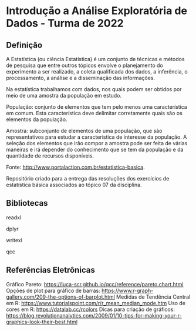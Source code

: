 # Introdução a Análise Exploratória de Dados - Turma de 2022
## Definição
A Estatística (ou ciência Estatística) é um conjunto de técnicas e métodos de pesquisa que entre outros tópicos envolve o planejamento do experimento a ser realizado, a coleta qualificada dos dados, a inferência, o processamento, a análise e a disseminação das informações.

Na estatística trabalhamos com dados, nos quais podem ser obtidos por meio de uma amostra da população em estudo.

População: conjunto de elementos que tem pelo menos uma característica em comum. Esta característica deve delimitar corretamente quais são os elementos da população.

Amostra: subconjunto de elementos de uma população, que são representativos para estudar a característica de interesse da população. A seleção dos elementos que irão compor a amostra pode ser feita de várias maneiras e irá depender do conhecimento que se tem da população e da quantidade de recursos disponíveis.

Fonte: http://www.portalaction.com.br/estatistica-basica. 

Repositório criado para a entrega das resoluções dos exercícios de estatística básica associados ao tópico 07 da disciplina.

## Bibliotecas
readxl

dplyr

writexl

qcc

## Referências Eletrônicas
Gráfico Pareto: https://luca-scr.github.io/qcc/reference/pareto.chart.html
Opções de plot para gráfico de barras: https://www.r-graph-gallery.com/209-the-options-of-barplot.html
Medidas de Tendência Central em R: https://www.tutorialspoint.com/r/r_mean_median_mode.htm
Uso de cores em R: https://datalab.cc/rcolors
Dicas para criação de gráficos: https://blog.revolutionanalytics.com/2009/01/10-tips-for-making-your-r-graphics-look-their-best.html

